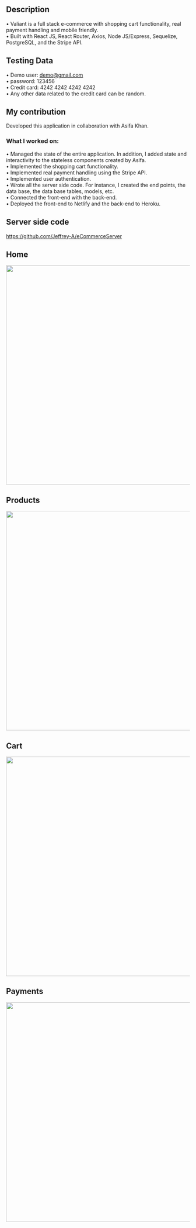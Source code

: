 ## Description 
•	Valiant is a full stack e-commerce with shopping cart functionality, real payment handling and mobile friendly.  
•	Built with React JS, React Router, Axios, Node JS/Express, Sequelize, PostgreSQL, and the Stripe API.  

## Testing Data
• Demo user: demo@gmail.com  
• password: 123456  
• Credit card: 4242 4242 4242 4242  
• Any other data related to the credit card can be random. 
## My contribution 
Developed this application in collaboration with Asifa Khan.  

### What I worked on:  
•  Managed the state of the entire application. In addition, I added state and interactivity to the stateless components created by Asifa.  
•  Implemented the shopping cart functionality.  
•  Implemented real payment handling using the Stripe API.  
•  Implemented user authentication.  
•  Wrote all the server side code. For instance, I created the end points, the data base, the data base tables, models, etc.    
•  Connected the front-end with the back-end.   
•  Deployed the front-end to Netlify and the back-end to Heroku.

## Server side code
https://github.com/Jeffrey-A/eCommerceServer  

## Home 
<img src="previewImages/home.JPG" width="600" />  

## Products
<img src="previewImages/products.JPG" width="600" />  

## Cart
<img src="previewImages/cart.JPG" width="600" />

## Payments
<img src="previewImages/payments.JPG" width="600" />



